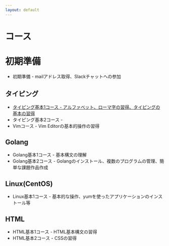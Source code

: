```yaml
---
layout: default
---
```


# コース

# 初期準備

* 初期準備 - mailアドレス取得、Slackチャットへの参加

## タイピング

* [タイピング基本1コース - アルファベット、ローマ字の習得、タイピングの基本の習得 ](./editor/basic01/) 
* タイピング基本2コース - 
* Vimコース - Vim Editorの基本的操作の習得

## Golang

* Golang基本1コース - 基本構文の理解
* Golang基本2コース - Golangのインストール、複数のプログラムの管理、簡単な課題作品作成


## Linux(CentOS)

* Linux基本1コース - 基本的な操作、yumを使ったアプリケーションのインストール等

## HTML

* HTML基本1コース - HTML基本構文の習得
* HTML基本2コース - CSSの習得


